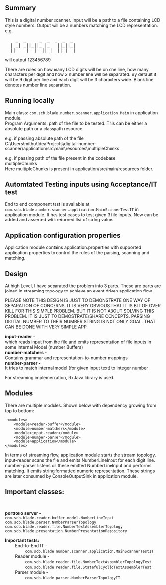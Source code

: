 ## Summary
This is a digital number scanner. Input will be a path to a file containing LCD style numbers. Output will be a numbers matching the LCD representation.
e.g.
<pre>
    _  _     _  _  _  _  _ 
  | _| _||_||_ |_   ||_||_|
  ||_  _|  | _||_|  ||_| _|
</pre>
  
will output
123456789

There are rules on how many LCD digits will be on one line, how many characters per digit and how 2 number line will be separated. 
By default it will be 9 digit per line and each digit will be 3 characters wide. Blank line denotes number line separation. 

## Running locally
Main class: `com.scb.blade.number.scanner.application.Main` in application module.<br>
Program Arguments:
path of the file to be tested. This can be either a absolute path or a classpath resource <br>

e.g. if passing absolute path of the file <br>
C:\Users\mithu\IdeaProjects\digital-number-scanner\application\src\main\resources\multipleChunks <br>

e.g. if passing path of the file present in the codebase <br>
multipleChunks <br>
Here multipleChunks is present in application/src/main/resources folder.

## Automtated Testing inputs using Acceptance/IT test
End to end component test is available at `com.scb.blade.number.scanner.application.MainScannerTestIT` in application module. It has test cases to test given 3 file inputs.
New can be added and asserted with returned list of string value.

## Application configuration properties
Application module contains application.properties with supported application properties to control the rules of the parsing, scanning and matching.

## Design
At high Level, I have separated the problem into 3 parts. These are parts are joined in streaming topology to achieve an event driven application flow.

PLEASE NOTE THIS DESIGN IS JUST TO DEMONSTRATE ONE WAY OF SEPARATION OF CONCERNS. IT IS VERY OBVIOUS THAT IT IS BIT OF OVER KILL FOR THIS SIMPLE PROBLEM.
BUT IT IS NOT ABOUT SOLVING THIS PROBLEM. IT IS JUST TO DEMOSTRATE/SHARE CONCEPTS. 
PARSING DIGITAL NUMBER TO THEIR NUMBER STRING IS NOT ONLY GOAL. THAT CAN BE DONE WITH VERY SIMPLE APP.

**input-reader -**<br> which reads input from the file and emits representation of file inputs in some internal Model (number Buffers) <br>
**number-matchers -**<br> Contains grammar and representation-to-number mappings<br>
**number-parser -**<br> It tries to match internal model (for given input text) to integer number<br>

For streaming implementation, RxJava library is used.

## Modules
There are multiple modules. Shown below with dependency growing from top to bottom:   

     <modules>
        <module>reader-buffer</module>
        <module>number-matchers</module>
        <module>input-reader</module>
        <module>number-parser</module>
        <module>application</module>
    </modules>

In terms of streaming flow, application module starts the stream topology.
input-reader scans the file and emits NumberLineInput for each digit line.
number-parser listens on these emitted NumberLineInput and performs matching. It emits string formatted numeric representation.
These strings are later consumed by ConsoleOutputSink in application module. 


## Important classes:
<br>

**portfolio server -** <br> 
`com.scb.blade.reader.buffer.model.NumberLineInput` <br>
`com.scb.blade.parser.NumberParserTopology` <br>
`com.scb.blade.reader.file.NumberTextAssemblerTopology` <br>
`com.scb.blade.presentation.NumberPresentationRepository` <br>



**Important tests:**
<br>
&emsp; &emsp;End-to-End IT - <br>
 &emsp; &emsp;&emsp; &emsp;`com.scb.blade.number.scanner.application.MainScannerTestIT` <br>
&emsp; &emsp;Reader module - <br>
&emsp; &emsp;&emsp; &emsp;`com.scb.blade.reader.file.NumberTextAssemblerTopologyTest` <br> 
&emsp; &emsp;&emsp; &emsp;`com.scb.blade.reader.file.StatefulCyclicTextAssemblerTest` <br>
&emsp; &emsp;Parser module - <br>
&emsp; &emsp;&emsp; &emsp;`com.scb.blade.parser.NumberParserTopologyIT`



